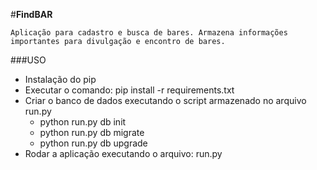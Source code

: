 #**FindBAR**

	Aplicação para cadastro e busca de bares. Armazena informações importantes para divulgação e encontro de bares.

###USO

- Instalação do pip
- Executar o comando: pip install -r requirements.txt
- Criar o banco de dados executando o script armazenado no arquivo run.py
    - python run.py db init
    - python run.py db migrate
    - python run.py db upgrade
- Rodar a aplicação executando o arquivo: run.py
